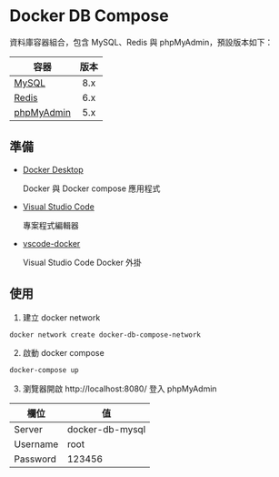# Docker DB Compose

資料庫容器組合，包含 MySQL、Redis 與 phpMyAdmin，預設版本如下：

| 容器 | 版本 |
| - | :-: |
| [MySQL](https://hub.docker.com/_/mysql) | 8.x |
| [Redis](https://hub.docker.com/_/redis) | 6.x |
| [phpMyAdmin](https://hub.docker.com/_/phpmyadmin) | 5.x |

## 準備

- [Docker Desktop](https://www.docker.com/products/docker-desktop)

    Docker 與 Docker compose 應用程式

- [Visual Studio Code](https://code.visualstudio.com/)

    專案程式編輯器

- [vscode-docker](https://marketplace.visualstudio.com/items?itemName=ms-azuretools.vscode-docker)

    Visual Studio Code Docker 外掛

## 使用

1. 建立 docker network
```sh
docker network create docker-db-compose-network
```
2. 啟動 docker compose

```sh
docker-compose up
```

3. 瀏覽器開啟 http://localhost:8080/ 登入 phpMyAdmin

| 欄位 | 值 |
| - | - |
| Server | docker-db-mysql |
| Username | root |
| Password | 123456 |
